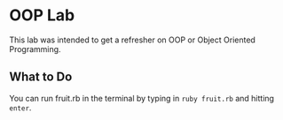 # OOP Lab

This lab was intended to get a refresher on OOP or Object Oriented Programming.


## What to Do

You can run fruit.rb in the terminal by typing in `ruby fruit.rb` and hitting `enter`.
